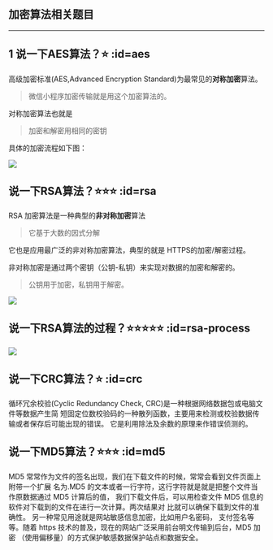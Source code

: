 ## 加密算法相关题目
---
## 1 说一下AES算法？⭐ :id=aes
高级加密标准(AES,Advanced Encryption Standard)为最常见的**对称加密**算法。

> 微信小程序加密传输就是用这个加密算法的。

对称加密算法也就是
> 加密和解密用相同的密钥

具体的加密流程如下图：

![](../imgs/a_e_1.jpg)

## 说一下RSA算法？⭐⭐⭐ :id=rsa
RSA 加密算法是一种典型的**非对称加密**算法
> 它基于大数的因式分解

它也是应用最广泛的非对称加密算法，典型的就是 HTTPS的加密/解密过程。

非对称加密是通过两个密钥（公钥-私钥）来实现对数据的加密和解密的。
> 公钥用于加密，私钥用于解密。

![](../imgs/a_e_2.jpg)

## 说一下RSA算法的过程？⭐⭐⭐⭐⭐ :id=rsa-process
![](../imgs/a_e_3.jpg)

## 说一下CRC算法？⭐ :id=crc
循环冗余校验(Cyclic Redundancy Check, CRC)是一种根据网络数据包或电脑文件等数据产生简
短固定位数校验码的一种散列函数，主要用来检测或校验数据传输或者保存后可能出现的错误。
它是利用除法及余数的原理来作错误侦测的。

## 说一下MD5算法？⭐⭐⭐ :id=md5
MD5 常常作为文件的签名出现，我们在下载文件的时候，常常会看到文件页面上附带一个扩展
名为.MD5 的文本或者一行字符，这行字符就是就是把整个文件当作原数据通过 MD5 计算后的值，
我们下载文件后，可以用检查文件 MD5 信息的软件对下载到的文件在进行一次计算。两次结果对
比就可以确保下载到文件的准确性。 另一种常见用途就是网站敏感信息加密，比如用户名密码，
支付签名等等。随着 https 技术的普及，现在的网站广泛采用前台明文传输到后台，MD5 加密
（使用偏移量）的方式保护敏感数据保护站点和数据安全。